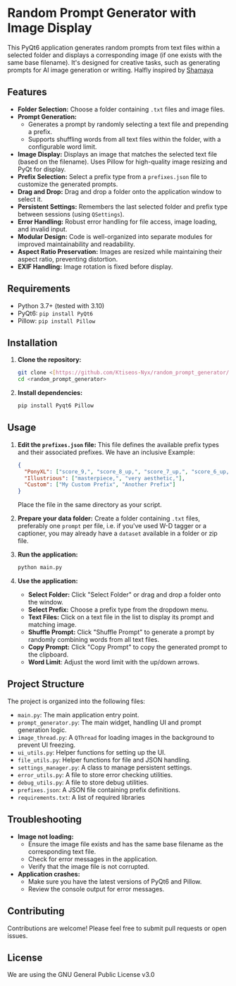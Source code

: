 # Random Prompt Generator with Image Display

This PyQt6 application generates random prompts from text files within a selected folder and displays a corresponding image (if one exists with the same base filename). It's designed for creative tasks, such as generating prompts for AI image generation or writing.
Halfly inspired by [Shamaya](https://github.com/joeflack4/sd-revolution)

## Features

*   **Folder Selection:** Choose a folder containing `.txt` files and image files.
*   **Prompt Generation:**
    *   Generates a prompt by randomly selecting a text file and prepending a prefix.
    *   Supports shuffling words from all text files within the folder, with a configurable word limit.
*   **Image Display:** Displays an image that matches the selected text file (based on the filename).  Uses Pillow for high-quality image resizing and PyQt for display.
*   **Prefix Selection:** Select a prefix type from a `prefixes.json` file to customize the generated prompts.
*   **Drag and Drop:** Drag and drop a folder onto the application window to select it.
*   **Persistent Settings:** Remembers the last selected folder and prefix type between sessions (using `QSettings`).
*   **Error Handling:** Robust error handling for file access, image loading, and invalid input.
*   **Modular Design:**  Code is well-organized into separate modules for improved maintainability and readability.
*   **Aspect Ratio Preservation:**  Images are resized while maintaining their aspect ratio, preventing distortion.
* **EXIF Handling:** Image rotation is fixed before display.

## Requirements

*   Python 3.7+ (tested with 3.10)
*   PyQt6: `pip install PyQt6`
*   Pillow: `pip install Pillow`

## Installation

1.  **Clone the repository:**

    ```bash
    git clone <[https://github.com/Ktiseos-Nyx/random_prompt_generator/edit/main/README.md](https://github.com/Ktiseos-Nyx/random_prompt_generator)>
    cd <random_prompt_generator>
    ```

2.  **Install dependencies:**

    ```bash
    pip install Pyqt6 Pillow
    ```

## Usage

1.  **Edit the `prefixes.json` file:**  This file defines the available prefix types and their associated prefixes. We have an inclusive Example:

    ```json
    {
      "PonyXL": ["score_9,", "score_8_up,", "score_7_up,", "score_6_up,", "score_5_up,", "score_4_up,"],
      "Illustrious": ["masterpiece,", "very aesthetic,"],
      "Custom": ["My Custom Prefix", "Another Prefix"]
    }
    ```
    Place the file in the same directory as your script.

2.  **Prepare your data folder:** Create a folder containing `.txt` files, preferably one `prompt` per file, i.e. if you've used W-D tagger or a captioner, you may already have a `dataset` available in a folder or zip file.

3.  **Run the application:**

    ```bash
    python main.py
    ```

4.  **Use the application:**
    *   **Select Folder:** Click "Select Folder" or drag and drop a folder onto the window.
    *   **Select Prefix:** Choose a prefix type from the dropdown menu.
    *   **Text Files:** Click on a text file in the list to display its prompt and matching image.
    *   **Shuffle Prompt:** Click "Shuffle Prompt" to generate a prompt by randomly combining words from all text files.
    *   **Copy Prompt:** Click "Copy Prompt" to copy the generated prompt to the clipboard.
    * **Word Limit**: Adjust the word limit with the up/down arrows.

## Project Structure

The project is organized into the following files:

*   `main.py`: The main application entry point.
*   `prompt_generator.py`: The main widget, handling UI and prompt generation logic.
*   `image_thread.py`: A `QThread` for loading images in the background to prevent UI freezing.
*   `ui_utils.py`: Helper functions for setting up the UI.
*   `file_utils.py`: Helper functions for file and JSON handling.
*   `settings_manager.py`: A class to manage persistent settings.
*   `error_utils.py`: A file to store error checking utilities.
*   `debug_utils.py`: A file to store debug utilities.
*   `prefixes.json`:  A JSON file containing prefix definitions.
*   `requirements.txt`: A list of required libraries

## Troubleshooting

*   **Image not loading:**
    *   Ensure the image file exists and has the same base filename as the corresponding text file.
    *   Check for error messages in the application.
    *   Verify that the image file is not corrupted.
*   **Application crashes:**
    *  Make sure you have the latest versions of PyQt6 and Pillow.
    * Review the console output for error messages.

## Contributing

Contributions are welcome! Please feel free to submit pull requests or open issues.

## License

We are using the GNU General Public License v3.0
